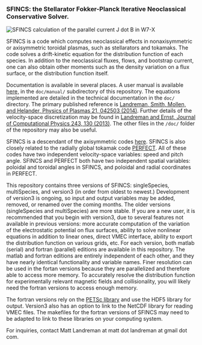 ### SFINCS: the Stellarator Fokker-Planck Iterative Neoclassical Conservative Solver.

![SFINCS calculation of the parallel current J dot B in W7-X](https://github.com/landreman/sfincs/blob/master/doc/SFINCS_calculation_of_parallel_current_in_W7X_800x339.jpg)

SFINCS is a code which computes neoclassical effects in nonaxisymmetric or axisymmetric toroidal plasmas, such as stellarators and tokamaks.  The code solves a drift-kinetic equation for the distribution function of each species.  In addition to the neoclassical fluxes, flows, and bootstrap current, one can also obtain other moments such as the density variation on a flux surface, or the distribution function itself.

Documentation is available in several places. A user manual is available [here,](https://github.com/landreman/sfincs/raw/master/doc/manual/SFINCSUserManual.pdf) in the `doc/manual/` subdirectory of this repository.  The equations implemented are detailed in the technical documentation in the `doc/` directory.  The primary published reference is [Landreman, Smith, Mollen, and Helander, Physics of Plasmas 21, 042503 (2014)](https://github.com/landreman/sfincs/blob/master/doc/LandremanSmithMollenHelander_2014_PoP_v21_p042503_SFINCS.pdf?raw=true). Further details of the velocity-space discretization may be found in [Landreman and Ernst, Journal of Computational Physics 243, 130 (2013)](). The other files in the `/doc/` folder of the repository may also be useful.

SFINCS is a descendant of the axisymmetric codes [here](https://github.com/landreman/tokamakDriftKineticEquationSolver).  SFINCS is also closely related to the radially global tokamak code [PERFECT](https://github.com/landreman/perfect).  All of these codes have two independent velocity-space variables: speed and pitch angle.  SFINCS and PERFECT both have two independent spatial variables: poloidal and toroidal angles in SFINCS, and poloidal and radial coordinates in PERFECT.

This repository contains three versions of SFINCS: singleSpecies, multiSpecies, and version3 (in order from oldest to newest.)  Development of version3 is ongoing, so input and output variables may be added, removed, or renamed over the coming months. The older versions (singleSpecies and multiSpecies) are more stable. If you are a new user, it is recommended that you begin with version3, due to several features not available in previous versions: more accurate computation of the variation of the electrostatic potential on flux surfaces, ability to solve nonlinear equations in addition to linear ones, direct VMEC interface, ability to export the distribution function on various grids, etc.  For each version, both matlab (serial) and fortran (parallel) editions are available in this repository. The matlab and fortran editions are entirely independent of each other, and they have nearly identical functionality and variable names.  Finer resolution can be used in the fortan versions because they are parallelized and therefore able to access more memory.  To accurately resolve the distribution function for experimentally relevant magnetic fields and collisionality, you will likely need the fortran versions to access enough memory.

The fortran versions rely on the [PETSc library](http://www.mcs.anl.gov/petsc/) and use the HDF5 library for output. Version3 also has an option to link to the NetCDF library for reading VMEC files. The makefiles for the fortran versions of SFINCS may need to be adapted to link to these libraries on your computing system.

For inquiries, contact Matt Landreman at matt dot landreman at gmail dot com.
